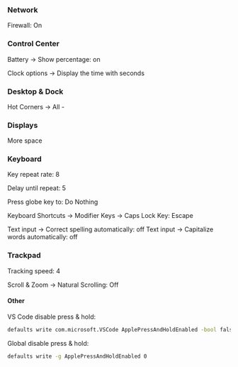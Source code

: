 ### Network

Firewall: On

### Control Center

Battery -> Show percentage: on

Clock options -> Display the time with seconds

### Desktop & Dock

Hot Corners -> All -

### Displays

More space

### Keyboard

Key repeat rate: 8

Delay until repeat: 5

Press globe key to: Do Nothing

Keyboard Shortcuts -> Modifier Keys -> Caps Lock Key: Escape

Text input -> Correct spelling automatically: off
Text input -> Capitalize words automatically: off

### Trackpad

Tracking speed: 4

Scroll & Zoom -> Natural Scrolling: Off

####  Other

VS Code disable press & hold: 

```bash
defaults write com.microsoft.VSCode ApplePressAndHoldEnabled -bool false 
```

Global disable press & hold:

```bash
defaults write -g ApplePressAndHoldEnabled 0
```